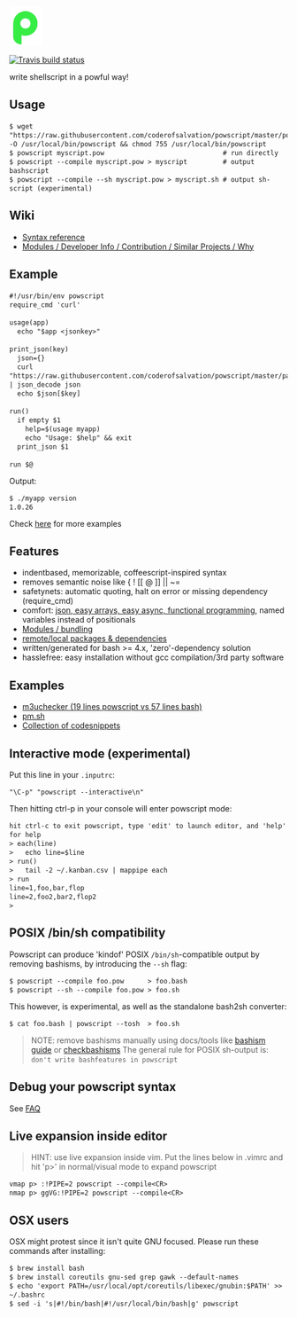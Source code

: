 <img alt="" src=".tools/pow.png" width="12%" style="width:12%"/>

[![Travis build status](https://travis-ci.org/coderofsalvation/powscript.svg?branch=master)](https://travis-ci.org/coderofsalvation/powscript.svg?branch=master)

write shellscript in a powful way!

## Usage

    $ wget "https://raw.githubusercontent.com/coderofsalvation/powscript/master/powscript" -O /usr/local/bin/powscript && chmod 755 /usr/local/bin/powscript
    $ powscript myscript.pow                              # run directly
    $ powscript --compile myscript.pow > myscript         # output bashscript
    $ powscript --compile --sh myscript.pow > myscript.sh # output sh-script (experimental)

## Wiki

* [Syntax reference](https://github.com/coderofsalvation/powscript/blob/master/doc/reference.md)
* [ Modules / Developer Info / Contribution / Similar Projects / Why ](https://github.com/coderofsalvation/powscript/wiki)

## Example

    #!/usr/bin/env powscript
    require_cmd 'curl'

    usage(app)
      echo "$app <jsonkey>"

    print_json(key)
      json={}
      curl "https://raw.githubusercontent.com/coderofsalvation/powscript/master/package.json" | json_decode json
      echo $json[$key]

    run()
      if empty $1
        help=$(usage myapp)
        echo "Usage: $help" && exit
      print_json $1

    run $@

Output:

    $ ./myapp version
    1.0.26

Check <a href="https://github.com/coderofsalvation/powscript/wiki/Reference">here</a> for more examples

## Features

* indentbased, memorizable, coffeescript-inspired syntax
* removes semantic noise like { ! [[ @ ]] || ~=
* safetynets: automatic quoting, halt on error or missing dependency (require_cmd)
* comfort: [json, easy arrays, easy async, functional programming](https://github.com/coderofsalvation/powscript/blob/master/doc/reference.md), named variables instead of positionals
* [Modules / bundling](https://github.com/coderofsalvation/powscript/blob/master/doc/modules-example.md)
* [remote/local packages & dependencies](http://github.com/coderofsalvation/powscript/blob/master/doc/dependencies-and-packages.md)
* written/generated for bash >= 4.x, 'zero'-dependency solution
* hasslefree: easy installation without gcc compilation/3rd party software

## Examples

* [m3uchecker (19 lines powscript vs 57 lines bash)](https://gist.github.com/coderofsalvation/b1313d287c1f0a7e6cdf)
* [pm.sh](https://github.com/coderofsalvation/pm.sh)
* [Collection of codesnippets](https://github.com/coderofsalvation/powscript/blob/master/doc/reference.md)

## Interactive mode (experimental)

Put this line in your `.inputrc`:

    "\C-p" "powscript --interactive\n"

Then hitting ctrl-p in your console will enter powscript mode:

    hit ctrl-c to exit powscript, type 'edit' to launch editor, and 'help' for help
    > each(line)
    >   echo line=$line
    > run()
    >   tail -2 ~/.kanban.csv | mappipe each
    > run
    line=1,foo,bar,flop
    line=2,foo2,bar2,flop2
    >

## POSIX /bin/sh compatibility

Powscript can produce 'kindof' POSIX `/bin/sh`-compatible output by removing bashisms, by introducing the `--sh` flag:

    $ powscript --compile foo.pow      > foo.bash
    $ powscript --sh --compile foo.pow > foo.sh

This however, is experimental, as well as the standalone bash2sh converter:

    $ cat foo.bash | powscript --tosh  > foo.sh

> NOTE: remove bashisms manually using docs/tools like [bashism guide](http://mywiki.wooledge.org/Bashism) or [checkbashisms](https://linux.die.net/man/1/checkbashisms)
> The general rule for POSIX sh-output is: `don't write bashfeatures in powscript`

## Debug your powscript syntax

See [FAQ](doc/FAQ.md)

## Live expansion inside editor

> HINT: use live expansion inside vim.
> Put the lines below in .vimrc and hit 'p>' in normal/visual mode to expand powscript

    vmap p> :!PIPE=2 powscript --compile<CR>
    nmap p> ggVG:!PIPE=2 powscript --compile<CR>

## OSX users

OSX might protest since it isn't quite GNU focused. Please run these commands after installing:

    $ brew install bash
    $ brew install coreutils gnu-sed grep gawk --default-names
    $ echo 'export PATH=/usr/local/opt/coreutils/libexec/gnubin:$PATH' >> ~/.bashrc
    $ sed -i 's|#!/bin/bash|#!/usr/local/bin/bash|g' powscript
